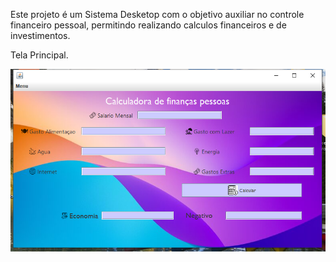 Este projeto é um Sistema Desketop com o objetivo auxiliar no controle financeiro pessoal, permitindo realizando calculos financeiros e de investimentos.

Tela Principal. 

![Documentação](deskotop.png)
